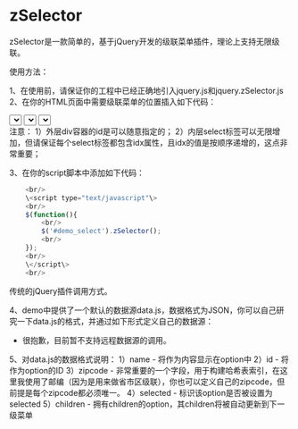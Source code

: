 # zSelector
zSelector是一款简单的，基于jQuery开发的级联菜单插件，理论上支持无限级联。

使用方法：

1、在使用前，请保证你的工程中已经正确地引入jquery.js和jquery.zSelector.js
2、在你的HTML页面中需要级联菜单的位置插入如下代码：
<div id="demo_select">
	<select idx="0"></select>
	<select idx="1"></select>
	<select idx="2"></select>
</div>
注意：
1）外层div容器的id是可以随意指定的；
2）内层select标签可以无限增加，但请保证每个select标签都包含idx属性，且idx的值是按顺序递增的，这点非常重要；

3、在你的script脚本中添加如下代码：
```javascript
    <br/>
    \<script type="text/javascript"\>
    <br/>
    $(function(){
    	<br/>
    	$('#demo_select').zSelector();
    	<br/>
    });
    <br/>
    \</script\>
    <br/>
```
传统的jQuery插件调用方式。

4、demo中提供了一个默认的数据源data.js，数据格式为JSON，你可以自己研究一下data.js的格式，并通过如下形式定义自己的数据源：
<script type="text/javascript">
	$(function(){
		$('#demo_select').zSelector({
			data: 'my.js'
		});
	});
</script>
* 很抱歉，目前暂不支持远程数据源的调用。

5、对data.js的数据格式说明：
1）name		- 将作为内容显示在option中
2）id		- 将作为option的ID
3）zipcode	- 非常重要的一个字段，用于构建哈希表索引，在这里我使用了邮编（因为是用来做省市区级联），你也可以定义自己的zipcode，但前提是每个zipcode都必须唯一。
4）selected 	- 标识该option是否被设置为selected
5）children	- 拥有children的option，其children将被自动更新到下一级菜单

